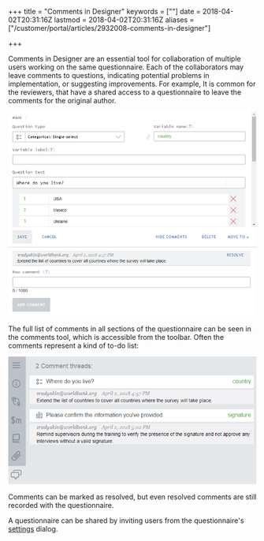 +++
title = "Comments in Designer"
keywords = [""]
date = 2018-04-02T20:31:16Z
lastmod = 2018-04-02T20:31:16Z
aliases = ["/customer/portal/articles/2932008-comments-in-designer"]

+++

Comments in Designer are an essential tool for collaboration of multiple
users working on the same questionnaire. Each of the collaborators may
leave comments to questions, indicating potential problems in
implementation, or suggesting improvements. For example, It is common
for the reviewers, that have a shared access to a questionnaire to leave
the comments for the original author.  
  
![Comment recorded in Designer](images/866643.png)  
  
The full list of comments in all sections of the questionnaire can be
seen in the comments tool, which is accessible from the toolbar. Often
the comments represent a kind of to-do list:  
  
![List of comments in Designer](images/866657.png)  
  
Comments can be marked as resolved, but even resolved comments are still
recorded with the questionnaire.  
  
A questionnaire can be shared by inviting users from the questionnaire's
[settings](http://support.mysurvey.solutions/customer/en/portal/articles/2465929)
dialog.
